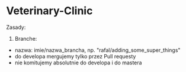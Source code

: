 # Veterinary-Clinic

Zasady:

 1. Branche:
- nazwa: imie/nazwa_brancha, np. "rafal/adding_some_super_things"
- do developa mergujemy tylko przez Pull requesty
- nie komitujemy absolutnie do developa i do mastera
